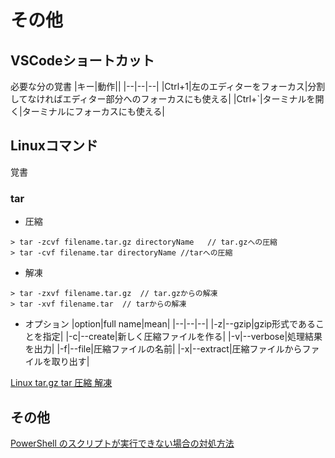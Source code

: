 # その他

## VSCodeショートカット
必要な分の覚書
|キー|動作||
|--|--|--|
|Ctrl+1|左のエディターをフォーカス|分割してなければエディター部分へのフォーカスにも使える|
|Ctrl+`|ターミナルを開く|ターミナルにフォーカスにも使える|

## Linuxコマンド
覚書
### tar
* 圧縮
```
> tar -zcvf filename.tar.gz directoryName   // tar.gzへの圧縮
> tar -cvf filename.tar directoryName //tarへの圧縮
```

* 解凍
```
> tar -zxvf filename.tar.gz  // tar.gzからの解凍
> tar -xvf filename.tar  // tarからの解凍
```

* オプション
|option|full name|mean|
|--|--|--|
|-z|--gzip|gzip形式であることを指定|
|-c|--create|新しく圧縮ファイルを作る|
|-v|--verbose|処理結果を出力|
|-f|--file|圧縮ファイルの名前|
|-x|--extract|圧縮ファイルからファイルを取り出す|

[Linux tar.gz tar 圧縮 解凍](https://qiita.com/HyunwookPark/items/047ba2da9ef16bcac356)

## その他

[PowerShell のスクリプトが実行できない場合の対処方法](https://warawaforce.hatenablog.com/entry/2020/07/29/231649)